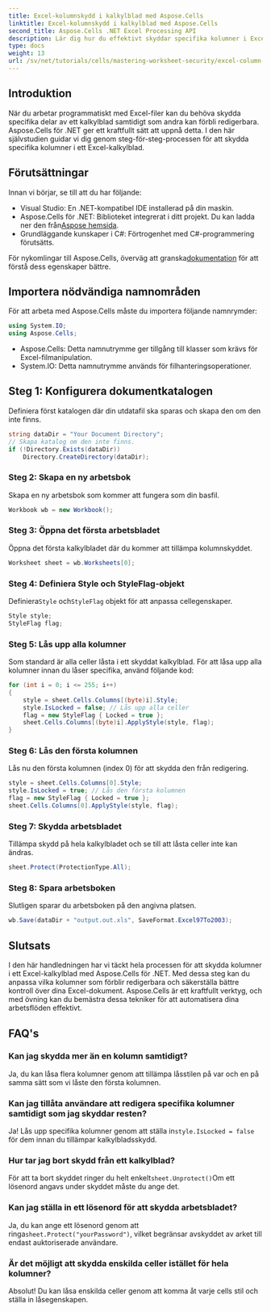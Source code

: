 ```yaml
---
title: Excel-kolumnskydd i kalkylblad med Aspose.Cells
linktitle: Excel-kolumnskydd i kalkylblad med Aspose.Cells
second_title: Aspose.Cells .NET Excel Processing API
description: Lär dig hur du effektivt skyddar specifika kolumner i Excel-kalkylblad med Aspose.Cells för .NET. Denna steg-för-steg handledning täcker allt från att ställa in din miljö till att spara dina skyddade Excel-filer.
type: docs
weight: 13
url: /sv/net/tutorials/cells/mastering-worksheet-security/excel-column-protection/
---
```

## Introduktion

När du arbetar programmatiskt med Excel-filer kan du behöva skydda specifika delar av ett kalkylblad samtidigt som andra kan förbli redigerbara. Aspose.Cells för .NET ger ett kraftfullt sätt att uppnå detta. I den här självstudien guidar vi dig genom steg-för-steg-processen för att skydda specifika kolumner i ett Excel-kalkylblad.

## Förutsättningar
Innan vi börjar, se till att du har följande:
- Visual Studio: En .NET-kompatibel IDE installerad på din maskin.
-  Aspose.Cells för .NET: Biblioteket integrerat i ditt projekt. Du kan ladda ner den från[Aspose hemsida](https://releases.aspose.com/cells/net/).
- Grundläggande kunskaper i C#: Förtrogenhet med C#-programmering förutsätts.

 För nykomlingar till Aspose.Cells, överväg att granska[dokumentation](https://reference.aspose.com/cells/net/) för att förstå dess egenskaper bättre.

## Importera nödvändiga namnområden
För att arbeta med Aspose.Cells måste du importera följande namnrymder:

```csharp
using System.IO;
using Aspose.Cells;
```
- Aspose.Cells: Detta namnutrymme ger tillgång till klasser som krävs för Excel-filmanipulation.
- System.IO: Detta namnutrymme används för filhanteringsoperationer.

## Steg 1: Konfigurera dokumentkatalogen

Definiera först katalogen där din utdatafil ska sparas och skapa den om den inte finns.

```csharp
string dataDir = "Your Document Directory";
// Skapa katalog om den inte finns.
if (!Directory.Exists(dataDir))
    Directory.CreateDirectory(dataDir);
```

### Steg 2: Skapa en ny arbetsbok
Skapa en ny arbetsbok som kommer att fungera som din basfil.

```csharp
Workbook wb = new Workbook();
```

### Steg 3: Öppna det första arbetsbladet
Öppna det första kalkylbladet där du kommer att tillämpa kolumnskyddet.

```csharp
Worksheet sheet = wb.Worksheets[0];
```

### Steg 4: Definiera Style och StyleFlag-objekt
 Definiera`Style` och`StyleFlag` objekt för att anpassa cellegenskaper.

```csharp
Style style;
StyleFlag flag;
```

### Steg 5: Lås upp alla kolumner
Som standard är alla celler låsta i ett skyddat kalkylblad. För att låsa upp alla kolumner innan du låser specifika, använd följande kod:

```csharp
for (int i = 0; i <= 255; i++)
{
    style = sheet.Cells.Columns[(byte)i].Style;
    style.IsLocked = false; // Lås upp alla celler
    flag = new StyleFlag { Locked = true };
    sheet.Cells.Columns[(byte)i].ApplyStyle(style, flag);
}
```

### Steg 6: Lås den första kolumnen
Lås nu den första kolumnen (index 0) för att skydda den från redigering.

```csharp
style = sheet.Cells.Columns[0].Style;
style.IsLocked = true; // Lås den första kolumnen
flag = new StyleFlag { Locked = true };
sheet.Cells.Columns[0].ApplyStyle(style, flag);
```

### Steg 7: Skydda arbetsbladet
Tillämpa skydd på hela kalkylbladet och se till att låsta celler inte kan ändras.

```csharp
sheet.Protect(ProtectionType.All);
```

### Steg 8: Spara arbetsboken
Slutligen sparar du arbetsboken på den angivna platsen.

```csharp
wb.Save(dataDir + "output.out.xls", SaveFormat.Excel97To2003);
```

## Slutsats
I den här handledningen har vi täckt hela processen för att skydda kolumner i ett Excel-kalkylblad med Aspose.Cells för .NET. Med dessa steg kan du anpassa vilka kolumner som förblir redigerbara och säkerställa bättre kontroll över dina Excel-dokument. Aspose.Cells är ett kraftfullt verktyg, och med övning kan du bemästra dessa tekniker för att automatisera dina arbetsflöden effektivt.

## FAQ's

### Kan jag skydda mer än en kolumn samtidigt?
Ja, du kan låsa flera kolumner genom att tillämpa låsstilen på var och en på samma sätt som vi låste den första kolumnen.

### Kan jag tillåta användare att redigera specifika kolumner samtidigt som jag skyddar resten?
 Ja! Lås upp specifika kolumner genom att ställa in`style.IsLocked = false` för dem innan du tillämpar kalkylbladsskydd.

### Hur tar jag bort skydd från ett kalkylblad?
 För att ta bort skyddet ringer du helt enkelt`sheet.Unprotect()`Om ett lösenord angavs under skyddet måste du ange det.

### Kan jag ställa in ett lösenord för att skydda arbetsbladet?
 Ja, du kan ange ett lösenord genom att ringa`sheet.Protect("yourPassword")`, vilket begränsar avskyddet av arket till endast auktoriserade användare.

### Är det möjligt att skydda enskilda celler istället för hela kolumner?
Absolut! Du kan låsa enskilda celler genom att komma åt varje cells stil och ställa in låsegenskapen.
